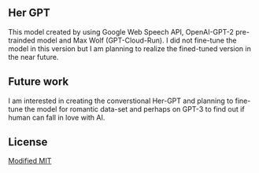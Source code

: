 ## Her GPT 

This model created by using Google Web Speech API, OpenAI-GPT-2 pre-trainded model and Max Wolf (GPT-Cloud-Run). I did not fine-tune the model in this version but I am planning to realize the fined-tuned version in the near future. 






## Future work

I am interested in creating the converstional Her-GPT and planning to fine-tune the model for romantic data-set and perhaps on GPT-3 to find out if human can fall in love with AI. 


## License

[Modified MIT](./LICENSE)
